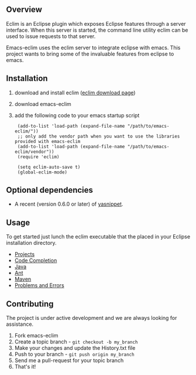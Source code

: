 ## Overview
Eclim is an Eclipse plugin which exposes Eclipse features through a
server interface.  When this server is started, the command line utility
eclim can be used to issue requests to that server.

Emacs-eclim uses the eclim server to integrate eclipse with
emacs. This project wants to bring some of the invaluable features
from eclipse to emacs.

## Installation
1. download and install eclim ([eclim download page](http://github.com/ervandew/eclim/downloads))
1. download emacs-eclim
1. add the following code to your emacs startup script

        (add-to-list 'load-path (expand-file-name "/path/to/emacs-eclim/"))
        ;; only add the vendor path when you want to use the libraries provided with emacs-eclim
        (add-to-list 'load-path (expand-file-name "/path/to/emacs-eclim/vendor"))
        (require 'eclim)

        (setq eclim-auto-save t)
        (global-eclim-mode)

## Optional dependencies
* A recent (version 0.6.0 or later) of [yasnippet](http://code.google.com/p/yasnippet/).

## Usage
To get started just lunch the eclim executable that the placed in your Eclipse installation directory.

* [Projects](http://wiki.github.com/senny/emacs-eclim/projects)
* [Code Completion](http://wiki.github.com/senny/emacs-eclim/code-completion)
* [Java](http://wiki.github.com/senny/emacs-eclim/java)
* [Ant](http://wiki.github.com/senny/emacs-eclim/ant)
* [Maven](http://wiki.github.com/senny/emacs-eclim/maven)
* [Problems and Errors](http://wiki.github.com/senny/emacs-eclim/problems-and-errors)

## Contributing

The project is under active development and we are always looking for assistance.

1. Fork emacs-eclim
2. Create a topic branch - `git checkout -b my_branch`
3. Make your changes and update the History.txt file
4. Push to your branch - `git push origin my_branch`
5. Send me a pull-request for your topic branch
6. That's it!
